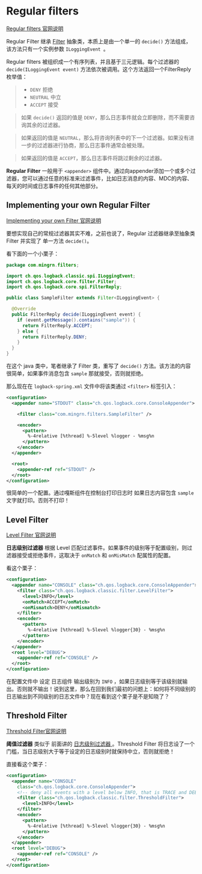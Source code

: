 

# Regular filters

[Regular filters 官网说明](https://logback.qos.ch/manual/filters.html#filter)

Regular Filter 继承 [Filter](https://logback.qos.ch/xref/ch/qos/logback/core/filter/Filter.html) 抽象类，本质上是由一个单一的 `decide()` 方法组成，该方法只有一个实例参数 `ILoggingEvent `。

Regular filters 被组织成一个有序列表，并且基于三元逻辑。每个过滤器的 `decide(ILoggingEvent event)` 方法依次被调用。这个方法返回一个FilterReply枚举值：

> - `DENY` 拒绝
> - `NEUTRAL` 中立
> - `ACCEPT` 接受

>如果  `decide()` 返回的值是 `DENY`，那么日志事件就会立即删除，而不需要咨询其余的过滤器。

>如果返回的值是 `NEUTRAL`，那么将咨询列表中的下一个过滤器。如果没有进一步的过滤器进行协商，那么日志事件通常会被处理。

>如果返回的值是 `ACCEPT`，那么日志事件将跳过剩余的过滤器。

**Regular Filter** 一般用于 `<appender>` 组件中。通过向appender添加一个或多个过滤器，您可以通过任意的标准来过滤事件，比如日志消息的内容、MDC的内容、每天的时间或日志事件的任何其他部分。


## Implementing your own Regular Filter

[Implementing your own Filter 官网说明](https://logback.qos.ch/manual/filters.html#yourOwnFilter)

要想实现自己的常规过滤器其实不难，之前也说了，Regular 过滤器继承至抽象类 Filter 并实现了 单一方法 `decide()`。

看下面的一个小栗子：

```java
package com.mingrn.filters;

import ch.qos.logback.classic.spi.ILoggingEvent;
import ch.qos.logback.core.filter.Filter;
import ch.qos.logback.core.spi.FilterReply;

public class SampleFilter extends Filter<ILoggingEvent> {

  @Override
  public FilterReply decide(ILoggingEvent event) {    
    if (event.getMessage().contains("sample")) {
      return FilterReply.ACCEPT;
    } else {
      return FilterReply.DENY;
    }
  }
}
```

在这个 java 类中，笔者继承了 Filter 类，重写了 `decide()` 方法。该方法的内容很简单，如果事件消息包含 `sample` 那就接受，否则就拒绝。

那么现在在 `logback-spring.xml` 文件中将该类通过 `<filter>` 标签引入：

```xml
<configuration>
  <appender name="STDOUT" class="ch.qos.logback.core.ConsoleAppender">

    <filter class="com.mingrn.filters.SampleFilter" />

    <encoder>
      <pattern>
        %-4relative [%thread] %-5level %logger - %msg%n
      </pattern>
    </encoder>
  </appender>

  <root>
    <appender-ref ref="STDOUT" />
  </root>
</configuration>
```

很简单的一个配置。通过嘎斯组件在控制台打印日志时 如果日志内容包含 `sample` 文字就打印。否则不打印！


## Level Filter

[Level Filter 官网说明]()

**日志级别过滤器** 根据 Level 匹配过滤事件。如果事件的级别等于配置级别，则过滤器接受或拒绝事件，这取决于  `onMatch` 和 `onMisMatch` 配属性的配置。

看这个栗子：

```xml
<configuration>
  <appender name="CONSOLE" class="ch.qos.logback.core.ConsoleAppender">
    <filter class="ch.qos.logback.classic.filter.LevelFilter">
      <level>INFO</level>
      <onMatch>ACCEPT</onMatch>
      <onMismatch>DENY</onMismatch>
    </filter>
    <encoder>
      <pattern>
        %-4relative [%thread] %-5level %logger{30} - %msg%n
      </pattern>
    </encoder>
  </appender>
  <root level="DEBUG">
    <appender-ref ref="CONSOLE" />
  </root>
</configuration>
```

在配置文件中 设定 日志组件 输出级别为 `INFO` ，如果日志级别等于该级别就输出。否则就不输出！说到这里，那么在回到我们最初的问题上：如何将不同级别的日志输出到不同级别的日志文件中？现在看到这个栗子是不是知晓了？


## Threshold Filter

[Threshold Filter官网说明](https://logback.qos.ch/manual/filters.html#thresholdFilter)

**阈值过滤器** 类似于 前面讲的 <u>日志级别过滤器 </u>。Threshold Filter 将日志设了一个门槛，当日志级别大于等于设定的日志级别时就保持中立，否则就拒绝！

直接看这个栗子：

```xml
<configuration>
  <appender name="CONSOLE"
    class="ch.qos.logback.core.ConsoleAppender">
    <!-- deny all events with a level below INFO, that is TRACE and DEBUG -->
    <filter class="ch.qos.logback.classic.filter.ThresholdFilter">
      <level>INFO</level>
    </filter>
    <encoder>
      <pattern>
        %-4relative [%thread] %-5level %logger{30} - %msg%n
      </pattern>
    </encoder>
  </appender>
  <root level="DEBUG">
    <appender-ref ref="CONSOLE" />
  </root>
</configuration>
```
